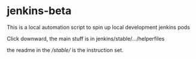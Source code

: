 # jenkins-beta
This is a local automation script to spin up local development jenkins pods

Click downward, the main stuff is in jenkins/stable/.../helperfiles

the readme in the */stable/* is the instruction set.
